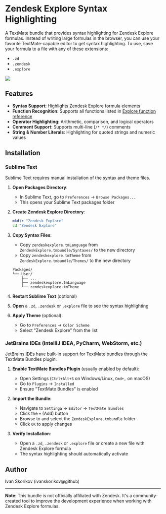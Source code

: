 # Zendesk Explore Syntax Highlighting

A TextMate bundle that provides syntax highlighting for Zendesk Explore formulas. Instead of writing large formulas in the browser, you can use your favorite TextMate-capable editor to get syntax highlighting. To use, save your formula to a file with any of these extensions:
- `.zd`
- `.zendesk`
- `.explore`

![](https://i.postimg.cc/sfhbvHPC/image.png)

## Features

- **Syntax Support**: Highlights Zendesk Explore formula elements
- **Function Recognition**: Supports all functions listed in [Explore function reference](https://support.zendesk.com/hc/en-us/articles/4408834558746-Explore-functions-reference)
- **Operator Highlighting**: Arithmetic, comparison, and logical operators
- **Comment Support**: Supports multi-line (`/* */`) comments
- **String & Number Literals**: Highlighting for quoted strings and numeric values


## Installation

### Sublime Text

Sublime Text requires manual installation of the syntax and theme files.

1. **Open Packages Directory**:
   - In Sublime Text, go to `Preferences` → `Browse Packages...`
   - This opens your Sublime Text packages folder

2. **Create Zendesk Explore Directory**:
   ```bash
   mkdir "Zendesk Explore"
   cd "Zendesk Explore"
   ```

3. **Copy Syntax Files**:
   - Copy `zendeskexplore.tmLanguage` from `ZendeskExplore.tmbundle/Syntaxes/` to the new directory
   - Copy `zendeskexplore.tmTheme` from `ZendeskExplore.tmbundle/Themes/` to the new directory

   ```
   Packages/
   └── User/
       ├── ...
       ├── zendeskexplore.tmLanguage
       └── zendeskexplore.tmTheme
   ```

4. **Restart Sublime Text** (optional)

5. **Open** a `.zd`, `.zendesk` or `.explore` file to see the syntax highlighting

6. **Apply Theme** (optional):
   - Go to `Preferences` → `Color Scheme`
   - Select "Zendesk Explore" from the list

### JetBrains IDEs (IntelliJ IDEA, PyCharm, WebStorm, etc.)

JetBrains IDEs have built-in support for TextMate bundles through the TextMate Bundles plugin.

1. **Enable TextMate Bundles Plugin** (usually enabled by default):
   - Open Settings (`Ctrl+Alt+S` on Windows/Linux, `Cmd+,` on macOS)
   - Go to `Plugins` → `Installed`
   - Ensure "TextMate Bundles" is enabled

2. **Import the Bundle**:
   - Navigate to `Settinga` → `Editor` → `TextMate Bundles`
   - Click the `+` (Add) button
   - Browse to and select the `ZendeskExplore.tmbundle` folder
   - Click `OK` to apply changes

3. **Verify Installation**:
   - Open a `.zd`, `.zendesk` or `.explore` file or create a new file with Zendesk Explore formula
   - The syntax highlighting should automatically activate

## Author

Ivan Skorikov (ivanskorikov@github)

---

**Note**: This bundle is not officially affiliated with Zendesk. It's a community-created tool to improve the development experience when working with Zendesk Explore formulas.
